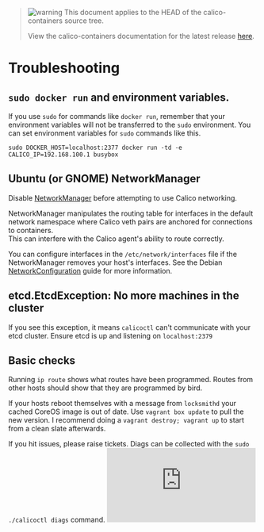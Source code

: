 <!--- master only -->
> ![warning](images/warning.png) This document applies to the HEAD of the calico-containers source tree.
>
> View the calico-containers documentation for the latest release [here](https://github.com/projectcalico/calico-containers/blob/v0.14.0/README.md).
<!--- else
> You are viewing the calico-containers documentation for release **release**.
<!--- end of master only -->

# Troubleshooting

## `sudo docker run` and environment variables.

If you use `sudo` for commands like `docker run`, remember that your environment 
variables will not be transferred to the `sudo` environment.  You can set environment 
variables for `sudo` commands like this.

    sudo DOCKER_HOST=localhost:2377 docker run -td -e CALICO_IP=192.168.100.1 busybox

## Ubuntu (or GNOME) NetworkManager

Disable [NetworkManager](https://help.ubuntu.com/community/NetworkManager) before 
attempting to use Calico networking.

NetworkManager manipulates the routing table for interfaces in the default network 
namespace where Calico veth pairs are anchored for connections to containers.  
This can interfere with the Calico agent's ability to route correctly.

You can configure interfaces in the `/etc/network/interfaces` file if the 
NetworkManager removes your host's interfaces. See the Debian 
[NetworkConfiguration](https://wiki.debian.org/NetworkConfiguration) 
guide for more information.

## etcd.EtcdException: No more machines in the cluster

If you see this exception, it means `calicoctl` can't communicate with your etcd 
cluster.  Ensure etcd is up and listening on `localhost:2379`

## Basic checks
Running `ip route` shows what routes have been programmed. Routes from other hosts 
should show that they are programmed by bird.

If your hosts reboot themselves with a message from `locksmithd` your cached CoreOS 
image is out of date.  Use `vagrant box update` to pull the new version.  I 
recommend doing a `vagrant destroy; vagrant up` to start from a clean slate afterwards.

If you hit issues, please raise tickets. Diags can be collected with the 
`sudo ./calicoctl diags` command.
[![Analytics](https://ga-beacon.appspot.com/UA-52125893-3/calico-containers/docs/Troubleshooting.md?pixel)](https://github.com/igrigorik/ga-beacon)
